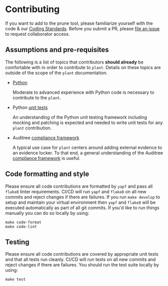 # Contributing

If you want to add to the prune tool, please familiarize yourself with the code & our [Coding Standards][].
Before you submit a PR, please [file an issue][new collab] to request collaborator access.

## Assumptions and pre-requisites

The following is a list of topics that contributors **should already** be comfortable
with in order to contribute to `plant`.  Details on these topics are outside of
the scope of the `plant` documentation.

- [Python][python]

  Moderate to advanced experience with Python code is necessary to contribute
  to the `plant`.

- Python [unit tests][python-unit-tests]

  An understanding of the Python unit testing framework including mocking and patching is
  expected and needed to write unit tests for any `plant` contribution.

- Auditree [compliance framework][auditree-framework]

  A typical use case for `plant` centers around adding external evidence to an evidence locker.
  To that end, a general understanding of the Auditree [compliance framework][auditree-framework] is
  useful.

## Code formatting and style

Please ensure all code contributions are formatted by `yapf` and pass all `flake8` linter requirements.
CI/CD will run `yapf` and `flake8` on all new commits and reject changes if there are failures.  If you
run `make develop` to setup and maintain your virtual environment then `yapf` and `flake8` will be executed
automatically as part of all git commits.  If you'd like to run things manually you can do so locally by using:

```shell
make code-format
make code-lint
```

## Testing

Please ensure all code contributions are covered by appropriate unit tests and that all tests run cleanly.
CI/CD will run tests on all new commits and reject changes if there are failures. You should run the test
suite locally by using:

```shell
make test
```

[Coding Standards]: https://github.com/ComplianceAsCode/auditree-plant/blob/master/doc/coding-standards.rst
[flake8]: https://gitlab.com/pycqa/flake8
[new collab]: https://github.com/ComplianceAsCode/auditree-plant/issues/new?template=new-collaborator.md
[yapf]: https://github.com/google/yapf
[python]: https://www.python.org/
[python-unit-tests]: https://docs.python.org/3/library/unittest.html
[auditree-framework]: https://github.com/ComplianceAsCode/auditree-framework
